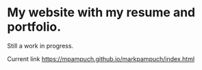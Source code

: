 # My website with my resume and portfolio. 
Still a work in progress.

Current link 
https://mpampuch.github.io/markpampuch/index.html
